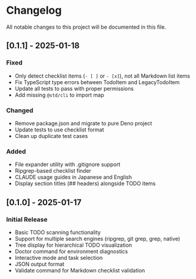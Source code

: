 # Changelog

All notable changes to this project will be documented in this file.

## [0.1.1] - 2025-01-18

### Fixed

- Only detect checklist items (`- [ ]` or `- [x]`), not all Markdown list items
- Fix TypeScript type errors between TodoItem and LegacyTodoItem
- Update all tests to pass with proper permissions
- Add missing `@std/cli` to import map

### Changed

- Remove package.json and migrate to pure Deno project
- Update tests to use checklist format
- Clean up duplicate test cases

### Added

- File expander utility with .gitignore support
- Ripgrep-based checklist finder
- CLAUDE usage guides in Japanese and English
- Display section titles (## headers) alongside TODO items

## [0.1.0] - 2025-01-17

### Initial Release

- Basic TODO scanning functionality
- Support for multiple search engines (ripgrep, git grep, grep, native)
- Tree display for hierarchical TODO visualization
- Doctor command for environment diagnostics
- Interactive mode and task selection
- JSON output format
- Validate command for Markdown checklist validation
